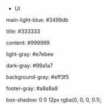 - UI

main-light-blue: #3498db

title: #333333

content: #999999

light-gray: #e7ebee

dark-gray: #99a1a7

background-gray: #eff3f5

footer-gray: #a8a8a8

box-shadow: 0 0 12px rgba(0, 0, 0, 0.1);
